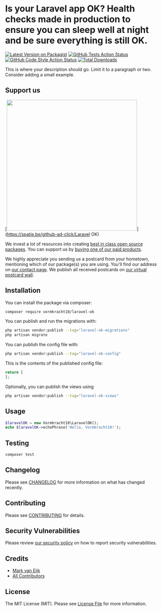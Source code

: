 # Is your Laravel app OK? Health checks made in production to ensure you can sleep well at night and be sure everything is still OK.

[![Latest Version on Packagist](https://img.shields.io/packagist/v/vormkracht10/laravel-ok.svg?style=flat-square)](https://packagist.org/packages/vormkracht10/laravel-ok)
[![GitHub Tests Action Status](https://img.shields.io/github/actions/workflow/status/vormkracht10/laravel-ok/run-tests.yml?branch=main&label=tests&style=flat-square)](https://github.com/vormkracht10/laravel-ok/actions?query=workflow%3Arun-tests+branch%3Amain)
[![GitHub Code Style Action Status](https://img.shields.io/github/actions/workflow/status/vormkracht10/laravel-ok/fix-php-code-style-issues.yml?branch=main&label=code%20style&style=flat-square)](https://github.com/vormkracht10/laravel-ok/actions?query=workflow%3A"Fix+PHP+code+style+issues"+branch%3Amain)
[![Total Downloads](https://img.shields.io/packagist/dt/vormkracht10/laravel-ok.svg?style=flat-square)](https://packagist.org/packages/vormkracht10/laravel-ok)

This is where your description should go. Limit it to a paragraph or two. Consider adding a small example.

## Support us

[<img src="https://github-ads.s3.eu-central-1.amazonaws.com/Laravel OK.jpg?t=1" width="419px" />](https://spatie.be/github-ad-click/Laravel OK)

We invest a lot of resources into creating [best in class open source packages](https://spatie.be/open-source). You can support us by [buying one of our paid products](https://spatie.be/open-source/support-us).

We highly appreciate you sending us a postcard from your hometown, mentioning which of our package(s) you are using. You'll find our address on [our contact page](https://spatie.be/about-us). We publish all received postcards on [our virtual postcard wall](https://spatie.be/open-source/postcards).

## Installation

You can install the package via composer:

```bash
composer require vormkracht10/laravel-ok
```

You can publish and run the migrations with:

```bash
php artisan vendor:publish --tag="laravel-ok-migrations"
php artisan migrate
```

You can publish the config file with:

```bash
php artisan vendor:publish --tag="laravel-ok-config"
```

This is the contents of the published config file:

```php
return [
];
```

Optionally, you can publish the views using

```bash
php artisan vendor:publish --tag="laravel-ok-views"
```

## Usage

```php
$laravelOK = new Vormkracht10\LaravelOK();
echo $laravelOK->echoPhrase('Hello, Vormkracht10!');
```

## Testing

```bash
composer test
```

## Changelog

Please see [CHANGELOG](CHANGELOG.md) for more information on what has changed recently.

## Contributing

Please see [CONTRIBUTING](CONTRIBUTING.md) for details.

## Security Vulnerabilities

Please review [our security policy](../../security/policy) on how to report security vulnerabilities.

## Credits

- [Mark van Eijk](https://github.com/markvaneijk)
- [All Contributors](../../contributors)

## License

The MIT License (MIT). Please see [License File](LICENSE.md) for more information.
